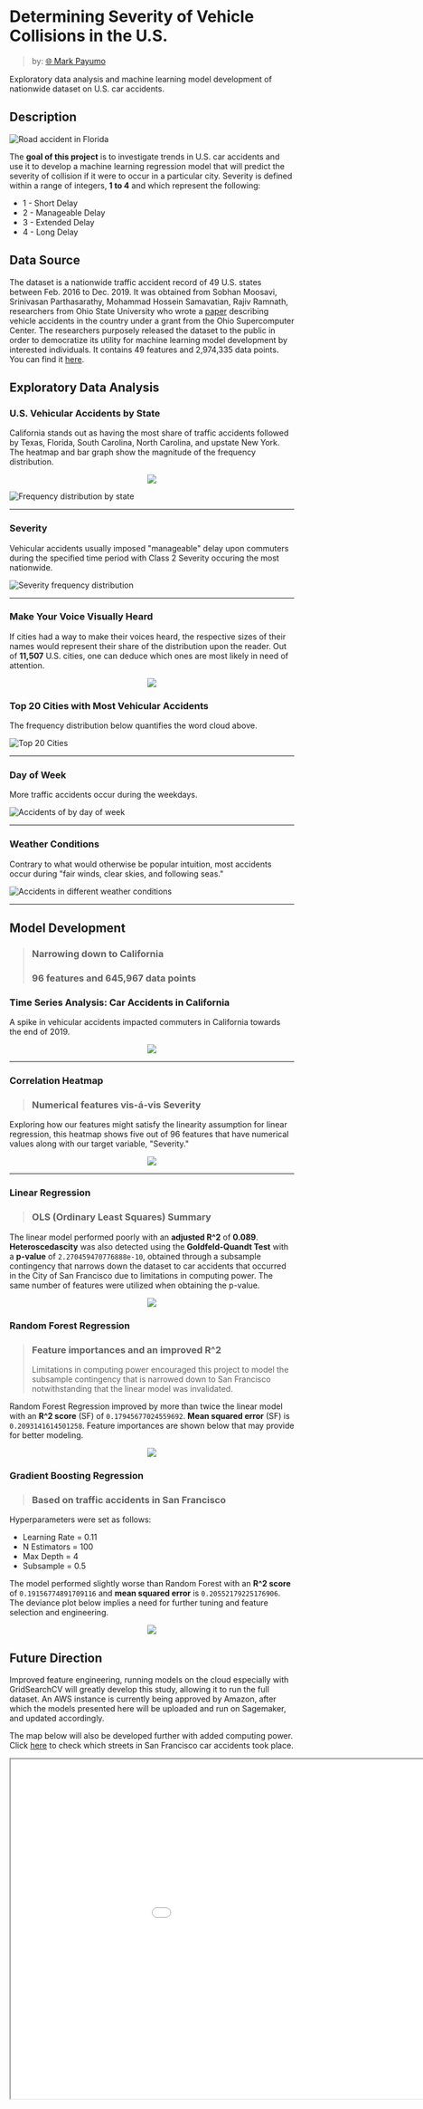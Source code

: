 # Determining Severity of Vehicle Collisions in the U.S.

> by: [:globe_with_meridians: Mark Payumo](https://www.linkedin.com/in/markpayumo/)

Exploratory data analysis and machine learning model development of nationwide dataset on U.S. car accidents.

## Description

![Road accident in Florida](img/FHP_in_Traffic_Accident.jpg "Florida road accident: Daniel Oines via Wikimedia Commons")

The **goal of this project** is to investigate trends in U.S. car accidents and use it to develop a machine learning regression model that will predict the severity of collision if it were to occur in a particular city. Severity is defined within a range of integers, **1 to 4** and which represent the following:
<ul><li>1 - Short Delay</li>
    <li>2 - Manageable Delay</li>
    <li>3 - Extended Delay</li>
    <li>4 - Long Delay</li></ul>

## Data Source

The dataset is a nationwide traffic accident record of 49 U.S. states between Feb. 2016 to Dec. 2019. It was obtained from Sobhan Moosavi, Srinivasan Parthasarathy, Mohammad Hossein Samavatian, Rajiv Ramnath, researchers from Ohio State University who wrote a [paper](https://arxiv.org/pdf/1906.05409.pdf) describing vehicle accidents in the country under a grant from the Ohio Supercomputer Center. The researchers purposely released the dataset to the public in order to democratize its utility for machine learning model development by interested individuals. It contains 49 features and 2,974,335 data points. You can find it [here](https://smoosavi.org/datasets/us_accidents).

## Exploratory Data Analysis


### U.S. Vehicular Accidents by State

California stands out as having the most share of traffic accidents followed by Texas, Florida, South Carolina, North Carolina, and upstate New York. The heatmap and bar graph show the magnitude of the frequency distribution.

<p align="center"><img src="img/accidentsUS.jpg"></p

![Frequency distribution by state](img/Frequency_dist_by_state.jpg "Frequency Distribution of U.S. Accidents by State")

---

### Severity 

Vehicular accidents usually imposed "manageable" delay upon commuters during the specified time period with Class 2 Severity occuring the most nationwide.

![Severity frequency distribution](img/severity-dist.jpg "Frequency Distribution: Severity")

---

### Make Your Voice Visually Heard

If cities had a way to make their voices heard, the respective sizes of their names would represent their share of the distribution upon the reader. Out of **11,507** U.S. cities, one can deduce which ones are most likely in need of attention.

<p align="center"><img src="img/wordcloud.jpg"></p>


### Top 20 Cities with Most Vehicular Accidents

The frequency distribution below quantifies the word cloud above.

![Top 20 Cities](img/topbar.jpg "Top 20 Cities with Most Vehicular Accidents")

---

### Day of Week

More traffic accidents occur during the weekdays.

![Accidents of by day of week](img/dayofweek.jpg "U.S. Accidents by Day of Week")

---

### Weather Conditions

Contrary to what would otherwise be popular intuition, most accidents occur during "fair winds, clear skies, and following seas."

![Accidents in different weather conditions](img/weather.jpg "Accidents in Different Weather Conditions")

---
## Model Development

>### Narrowing down to California
>### 96 features and 645,967 data points

### Time Series Analysis: Car Accidents in California

A spike in vehicular accidents impacted commuters in California towards the end of 2019.

<p align="center"><img src="img/timeseries.jpg"></p>

---

### Correlation Heatmap
>### Numerical features vis-á-vis Severity

Exploring how our features might satisfy the linearity assumption for linear regression, this heatmap shows five out of 96 features that have numerical values along with our target variable, "Severity." 

<p align="center"><img src="img/correlation.jpg"></p>

---

### Linear Regression
>### OLS (Ordinary Least Squares) Summary

The linear model performed poorly with an **adjusted R^2** of **0.089**. **Heteroscedascity** was also detected using the **Goldfeld-Quandt Test** with a **p-value** of <code>2.270459470776888e-10</code>, obtained through a subsample contingency that narrows down the dataset to car accidents that occurred in the City of San Francisco due to limitations in computing power. The same number of features were utilized when obtaining the p-value.

<p align="center"><img src="img/linearsummary.jpg"></p>

### Random Forest Regression
>### Feature importances and an improved R^2
> Limitations in computing power encouraged this project to model the subsample contingency that is narrowed down to San Francisco notwithstanding that the linear model was invalidated.
 
Random Forest Regression improved by more than twice the linear model with an **R^2 score** (SF) of <code>0.17945677024559692</code>. **Mean squared error** (SF) is <code>0.2093141614501258</code>. Feature importances are shown below that may provide for better modeling.

<p align="center"><img src="img/featureimp.jpg"></p>


### Gradient Boosting Regression
>### Based on traffic accidents in San Francisco

Hyperparameters were set as follows:
<ul><li>Learning Rate = 0.11</li>
    <li>N Estimators = 100</li>
    <li>Max Depth = 4</li>
    <li>Subsample = 0.5</li></ul>
    
The model performed slightly worse than Random Forest with an **R^2 score** of <code>0.19156774891709116</code> and **mean squared error** is <code>0.20552179225176906</code>. The deviance plot below implies a need for further tuning and feature selection and engineering.

<p align="center"><img src="img/deviance.jpg"></p>


## Future Direction

Improved feature engineering, running models on the cloud especially with GridSearchCV will greatly develop this study, allowing it to run the full dataset. An AWS instance is currently being approved by Amazon, after which the models presented here will be uploaded and run on Sagemaker, and updated accordingly.

The map below will also be developed further with added computing power. Click [here](img/map.html) to check which streets in San Francisco car accidents took place.

<p align="center"><iframe class="map", src="img/map.html" width="1100" height="600"></iframe></p>






